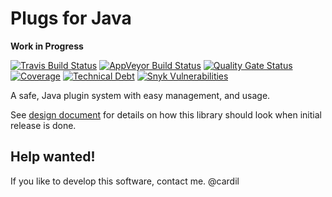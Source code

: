 # Plugs for Java

**Work in Progress**

[![Travis Build Status](https://travis-ci.com/wavesoftware/plugs.svg?branch=develop)](https://travis-ci.com/wavesoftware/plugs)
[![AppVeyor Build Status](https://ci.appveyor.com/api/projects/status/ex1rrdxjy771f6f0/branch/develop?svg=true)](https://ci.appveyor.com/project/cardil/plugs/branch/develop)
[![Quality Gate Status](https://sonarcloud.io/api/project_badges/measure?project=wavesoftware_plugs&metric=alert_status)](https://sonarcloud.io/dashboard?id=wavesoftware_plugs)
[![Coverage](https://sonarcloud.io/api/project_badges/measure?project=wavesoftware_plugs&metric=coverage)](https://sonarcloud.io/dashboard?id=wavesoftware_plugs)
[![Technical Debt](https://sonarcloud.io/api/project_badges/measure?project=wavesoftware_plugs&metric=sqale_index)](https://sonarcloud.io/dashboard?id=wavesoftware_plugs)
[![Snyk Vulnerabilities](https://img.shields.io/snyk/vulnerabilities/github/wavesoftware/plugs.svg)](https://app.snyk.io/org/cardil/projects)

A safe, Java plugin system with easy management, and usage.

See [design document](docs/design-doc.md) for details on how this library
should look when initial release is done.

## Help wanted!

If you like to develop this software, contact me. @cardil
